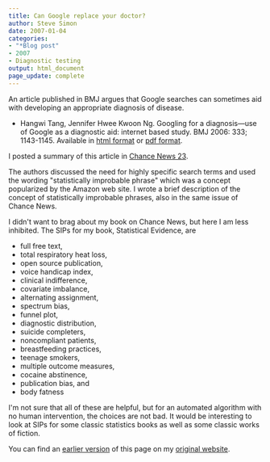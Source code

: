 ```yaml
---
title: Can Google replace your doctor?
author: Steve Simon
date: 2007-01-04
categories:
- "*Blog post"
- 2007
- Diagnostic testing
output: html_document
page_update: complete
---
```


An article published in BMJ argues that Google searches can sometimes aid with developing an appropriate diagnosis of disease.

+ Hangwi Tang, Jennifer Hwee Kwoon Ng. Googling for a diagnosis—use of Google as a diagnostic aid: internet based study. BMJ 2006: 333; 1143-1145. Available in [html format][tan1] or [pdf format][tan2].

I posted a summary of this article in [Chance News 23][cha1].

The authors discussed the need for highly specific search terms and used the wording "statistically improbable phrase" which was a concept popularized by the Amazon web site. I wrote a brief description of the concept of statistically improbable phrases, also in the same issue of Chance News.

I didn't want to brag about my book on Chance News, but here I am less inhibited. The SIPs for my book, Statistical Evidence, are

+ full free text,
+ total respiratory heat loss,
+ open source publication,
+ voice handicap index,
+ clinical indifference,
+ covariate imbalance,
+ alternating assignment,
+ spectrum bias,
+ funnel plot,
+ diagnostic distribution,
+ suicide completers,
+ noncompliant patients,
+ breastfeeding practices,
+ teenage smokers,
+ multiple outcome measures,
+ cocaine abstinence,
+ publication bias, and
+ body fatness

I'm not sure that all of these are helpful, but for an automated algorithm with no human intervention, the choices are not bad. It would be interesting to look at SIPs for some classic statistics books as well as some classic works of fiction.

You can find an [earlier version][sim1] of this page on my [original website][sim2].

[sim1]: http://www.pmean.com/07/GoogleDiagnosis.htm
[sim2]: http://www.pmean.com/original_site.html

[cha1]: http://chance.dartmouth.edu/chancewiki/index.php/Chance_News_23#Can_Google_replace_your_doctor.3F
[tan1]: https://www.bmj.com/content/333/7579/1143.full
[tan2]: https://www.bmj.com/content/333/7579/1143.full.pdf
